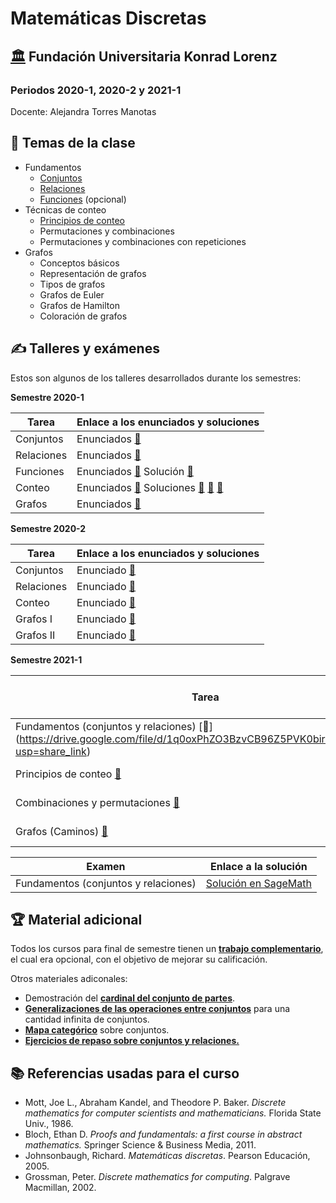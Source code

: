 # Matemáticas Discretas
## [🏛️](http://www.konradlorenz.edu.co/es/aspirantes/carreras-universitarias/carrera-de-matematicas/presentacion.html) Fundación Universitaria Konrad Lorenz 
### Periodos 2020-1, 2020-2 y 2021-1

Docente: Alejandra Torres Manotas 

## 📔 Temas de la clase

* Fundamentos
   * [Conjuntos](https://drive.google.com/file/d/1j0qbEwF1FmImlgEe95jV2ML-r7cGQAGX/view?usp=share_link)
   * [Relaciones](https://drive.google.com/file/d/1wAwijN2-hOtUOaDa_l-tCb29VcJFsE9H/view?usp=share_link)
   * [Funciones](https://drive.google.com/file/d/1Is1RFdPSAiBFiyNHsQXTOgNtY3YLXOa8/view?usp=share_link) (opcional)
* Técnicas de conteo 
   * [Principios de conteo](https://drive.google.com/file/d/1ZW5PFH7rg0rjGw4kMURSgFJsYSJ_m9bP/view?usp=share_link)
   * Permutaciones y combinaciones
   * Permutaciones y combinaciones con repeticiones
* Grafos
   * Conceptos básicos
   * Representación de grafos
   * Tipos de grafos
   * Grafos de Euler
   * Grafos de Hamilton
   * Coloración de grafos
   
## ✍️ Talleres y exámenes

Estos son algunos de los talleres desarrollados durante los semestres:

**Semestre 2020-1**

| Tarea | Enlace a los enunciados y soluciones|
| ---------- | ---------- |
| Conjuntos | Enunciados [🔎](https://drive.google.com/file/d/1UruQdNjwH-5tQ1LVg4Dk8J3vPC_QZiJW/view?usp=sharing) |
| Relaciones| Enunciados [🔎](https://drive.google.com/file/d/112ZxVDzN3Bh7lg7p22ejyLE3QyrHxZYm/view?usp=sharing)|
| Funciones | Enunciados [🔎](https://drive.google.com/file/d/1Gb4pUO7sZ6nr7ETFFgESQ-XB2S25pcyz/view?usp=sharing) Solución [📝](https://drive.google.com/file/d/1Go8DCRRRRX6wTPzrTSYxyrKXk8Q_5hAf/view?usp=sharing)|
| Conteo | Enunciados [🔎](https://drive.google.com/file/d/10efJKduF15Wghwv9IlItHMBIUntAoIxD/view?usp=sharing) Soluciones [📝](https://drive.google.com/file/d/1oc5nNZjOAcX7pi0iETPY-MjEq_ZREnWP/view?usp=sharing) [📝](https://drive.google.com/file/d/1CwY-T3jDNa3TXQmhLwAfiy5Do0HE7Xnr/view?usp=sharing) [📝](https://drive.google.com/file/d/17lfmprNJF3dU5h1C1dxwOplVAOZys5nz/view?usp=sharing)|
| Grafos | Enunciados [🔎](https://drive.google.com/file/d/1cj8_pXKwTTJjkqWJPpFS9somn251cPqZ/view?usp=sharing)|

**Semestre 2020-2**

| Tarea | Enlace a los enunciados y soluciones|
| ---------- | ---------- | 
| Conjuntos |Enunciado [🔎](https://drive.google.com/file/d/1QHzs-Qbi1WIx1xL_oPBNt_jdzAk66ahh/view?usp=share_link)|
| Relaciones |Enunciado [🔎](https://drive.google.com/file/d/1-HFpLLNk1OOKPRozzd9FSvBpm_y0hCNY/view?usp=share_link)|
| Conteo |Enunciado [🔎](https://drive.google.com/file/d/1UJNQC8NVhrVr1jV0kvNHl9T9ZJH3KjcU/view?usp=share_link)|
| Grafos I|Enunciado [🔎](https://drive.google.com/file/d/1Wo5ZXmUQotdZCcW1cTfcbyea8aoFF0GU/view?usp=share_link)|
| Grafos II|Enunciado [🔎](https://drive.google.com/file/d/1ijOIDDeKRhukGOpyCveK3iljZml3PM8S/view?usp=share_link)|

**Semestre 2021-1**

| Tarea | Enlace a la solución|
| ---------- | ---------- |
| Fundamentos (conjuntos y relaciones) [🔎] (https://drive.google.com/file/d/1q0oxPhZO3BzvCB96Z5PVK0birK7paFdI/view?usp=share_link) | [Solución en SageMath](https://alejandratm.github.io/DiscreteMaths-KL/SolTalleres/Tarea1(2021-1)Fundamentos/Solucion-Tarea-1.html)   |
| Principios de conteo [🔎](https://drive.google.com/file/d/1ONY6fwGpvShvMZsqRjKH3ob1zj0wBVh7/view?usp=share_link) | [Solución en LaTeX](https://drive.google.com/file/d/1tD21HlR2GMpnxe9q343gSMBbBxWNhXgT/view?usp=sharing)   |
| Combinaciones y permutaciones [🔎](https://drive.google.com/file/d/1QbzFp_IopWdC8VpGhKM3yJAcP0V781Xb/view?usp=share_link)| [Solución en LaTeX](https://drive.google.com/file/d/1bMmk84q1XAXUWuKhhBu2unYwCqGCdADj/view?usp=sharing) |
|Grafos (Caminos) [🔎](https://drive.google.com/file/d/1UNvbnrI4Xy9Th1Iwa4ZRfgPOGRafpB82/view?usp=share_link) | [Solución en LaTeX](https://drive.google.com/file/d/1mdWTW5jRwPJBsLZg52-DRpQ4JA6iJhbs/view?usp=sharing) |

| Examen | Enlace a la solución|
| ---------- | ---------- |
| Fundamentos (conjuntos y relaciones)  | [Solución en SageMath](https://alejandratm.github.io/DiscreteMaths-KL/SolParcial/SolucionExamen1-Fundamentos2021.html)   |

## 🏆 Material adicional

Todos los cursos para final de semestre tienen un [**trabajo complementario**](https://drive.google.com/file/d/1D-GfFhofcCS3IqqlOn3N1-79H-3hQV4D/view?usp=share_link), el cual era opcional, con el objetivo de mejorar su calificación.

Otros materiales adiconales:

* Demostración del [**cardinal del conjunto de partes**](https://drive.google.com/file/d/1tO0m2-c93jaW83eVdOlnvfO4ZZATV8Ir/view?usp=share_link). 
* [**Generalizaciones de las operaciones entre conjuntos**](https://drive.google.com/file/d/1qmpLwq8ZmOMXlNa38ZBzeFRgwV2qmfyH/view?usp=share_link) para una cantidad infinita de conjuntos.
* [**Mapa categórico**](https://drive.google.com/file/d/1T149F3bIrq1pOusEwidToryPmeCEy76S/view?usp=share_link) sobre conjuntos.
* [**Ejercicios de repaso sobre conjuntos y relaciones.**](https://drive.google.com/file/d/1tr6RX8qhR1GYCFmMq9xLk_gM1QphcGTF/view?usp=share_link)

## 📚 Referencias usadas para el curso

* Mott, Joe L., Abraham Kandel, and Theodore P. Baker. *Discrete mathematics for computer scientists and mathematicians.* Florida State Univ., 1986.
* Bloch, Ethan D. *Proofs and fundamentals: a first course in abstract mathematics.* Springer Science & Business Media, 2011.
* Johnsonbaugh, Richard. *Matemáticas discretas*. Pearson Educación, 2005.
* Grossman, Peter. *Discrete mathematics for computing*. Palgrave Macmillan, 2002.
